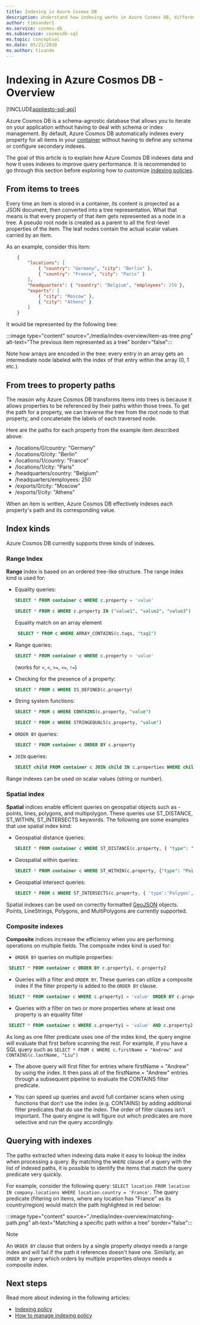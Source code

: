 ```yaml
---
title: Indexing in Azure Cosmos DB 
description: Understand how indexing works in Azure Cosmos DB, different kinds of indexes such as Range, Spatial, composite indexes supported. 
author: timsander1
ms.service: cosmos-db
ms.subservice: cosmosdb-sql
ms.topic: conceptual
ms.date: 05/21/2020
ms.author: tisande
---
```


# Indexing in Azure Cosmos DB - Overview
[!INCLUDE[appliesto-sql-api](includes/appliesto-sql-api.md)]

Azure Cosmos DB is a schema-agnostic database that allows you to iterate on your application without having to deal with schema or index management. By default, Azure Cosmos DB automatically indexes every property for all items in your [container](account-databases-containers-items.md#azure-cosmos-containers) without having to define any schema or configure secondary indexes.

The goal of this article is to explain how Azure Cosmos DB indexes data and how it uses indexes to improve query performance. It is recommended to go through this section before exploring how to customize [indexing policies](index-policy.md).

## From items to trees

Every time an item is stored in a container, its content is projected as a JSON document, then converted into a tree representation. What that means is that every property of that item gets represented as a node in a tree. A pseudo root node is created as a parent to all the first-level properties of the item. The leaf nodes contain the actual scalar values carried by an item.

As an example, consider this item:

```json
    {
        "locations": [
            { "country": "Germany", "city": "Berlin" },
            { "country": "France", "city": "Paris" }
        ],
        "headquarters": { "country": "Belgium", "employees": 250 },
        "exports": [
            { "city": "Moscow" },
            { "city": "Athens" }
        ]
    }
```

It would be represented by the following tree:

:::image type="content" source="./media/index-overview/item-as-tree.png" alt-text="The previous item represented as a tree" border="false":::

Note how arrays are encoded in the tree: every entry in an array gets an intermediate node labeled with the index of that entry within the array (0, 1 etc.).

## From trees to property paths

The reason why Azure Cosmos DB transforms items into trees is because it allows properties to be referenced by their paths within those trees. To get the path for a property, we can traverse the tree from the root node to that property, and concatenate the labels of each traversed node.

Here are the paths for each property from the example item described above:

- /locations/0/country: "Germany"
- /locations/0/city: "Berlin"
- /locations/1/country: "France"
- /locations/1/city: "Paris"
- /headquarters/country: "Belgium"
- /headquarters/employees: 250
- /exports/0/city: "Moscow"
- /exports/1/city: "Athens"

When an item is written, Azure Cosmos DB effectively indexes each property's path and its corresponding value.

## Index kinds

Azure Cosmos DB currently supports three kinds of indexes.

### Range Index

**Range** index is based on an ordered tree-like structure. The range index kind is used for:

- Equality queries:

    ```sql
   SELECT * FROM container c WHERE c.property = 'value'
   ```

   ```sql
   SELECT * FROM c WHERE c.property IN ("value1", "value2", "value3")
   ```

   Equality match on an array element
   ```sql
    SELECT * FROM c WHERE ARRAY_CONTAINS(c.tags, "tag1")
    ```

- Range queries:

   ```sql
   SELECT * FROM container c WHERE c.property > 'value'
   ```
  (works for `>`, `<`, `>=`, `<=`, `!=`)

- Checking for the presence of a property:

   ```sql
   SELECT * FROM c WHERE IS_DEFINED(c.property)
   ```

- String system functions:

   ```sql
   SELECT * FROM c WHERE CONTAINS(c.property, "value")
   ```

   ```sql
   SELECT * FROM c WHERE STRINGEQUALS(c.property, "value")
   ```

- `ORDER BY` queries:

   ```sql
   SELECT * FROM container c ORDER BY c.property
   ```

- `JOIN` queries:

   ```sql
   SELECT child FROM container c JOIN child IN c.properties WHERE child = 'value'
   ```

Range indexes can be used on scalar values (string or number).

### Spatial index

**Spatial** indices enable efficient queries on geospatial objects such as - points, lines, polygons, and multipolygon. These queries use ST_DISTANCE, ST_WITHIN, ST_INTERSECTS keywords. The following are some examples that use spatial index kind:

- Geospatial distance queries:

   ```sql
   SELECT * FROM container c WHERE ST_DISTANCE(c.property, { "type": "Point", "coordinates": [0.0, 10.0] }) < 40
   ```

- Geospatial within queries:

   ```sql
   SELECT * FROM container c WHERE ST_WITHIN(c.property, {"type": "Point", "coordinates": [0.0, 10.0] })
   ```

- Geospatial intersect queries:

   ```sql
   SELECT * FROM c WHERE ST_INTERSECTS(c.property, { 'type':'Polygon', 'coordinates': [[ [31.8, -5], [32, -5], [31.8, -5] ]]  })  
   ```

Spatial indexes can be used on correctly formatted [GeoJSON](./sql-query-geospatial-intro.md) objects. Points, LineStrings, Polygons, and MultiPolygons are currently supported.

### Composite indexes

**Composite** indices increase the efficiency when you are performing operations on multiple fields. The composite index kind is used for:

- `ORDER BY` queries on multiple properties:

```sql
 SELECT * FROM container c ORDER BY c.property1, c.property2
```

- Queries with a filter and `ORDER BY`. These queries can utilize a composite index if the filter property is added to the `ORDER BY` clause.

```sql
 SELECT * FROM container c WHERE c.property1 = 'value' ORDER BY c.property1, c.property2
```

- Queries with a filter on two or more properties where at least one property is an equality filter

```sql
 SELECT * FROM container c WHERE c.property1 = 'value' AND c.property2 > 'value'
```

As long as one filter predicate uses one of the index kind, the query engine will evaluate that first before scanning the rest. For example, if you have a SQL query such as `SELECT * FROM c WHERE c.firstName = "Andrew" and CONTAINS(c.lastName, "Liu")`

* The above query will first filter for entries where firstName = "Andrew" by using the index. It then pass all of the firstName = "Andrew" entries through a subsequent pipeline to evaluate the CONTAINS filter predicate.

* You can speed up queries and avoid full container scans when using functions that don't use the index (e.g. CONTAINS) by adding additional filter predicates that do use the index. The order of filter clauses isn't important. The query engine is will figure out which predicates are more selective and run the query accordingly.

## Querying with indexes

The paths extracted when indexing data make it easy to lookup the index when processing a query. By matching the `WHERE` clause of a query with the list of indexed paths, it is possible to identify the items that match the query predicate very quickly.

For example, consider the following query: `SELECT location FROM location IN company.locations WHERE location.country = 'France'`. The query predicate (filtering on items, where any location has "France" as its country/region) would match the path highlighted in red below:

:::image type="content" source="./media/index-overview/matching-path.png" alt-text="Matching a specific path within a tree" border="false":::

> [!NOTE]
> An `ORDER BY` clause that orders by a single property *always* needs a range index and will fail if the path it references doesn't have one. Similarly, an `ORDER BY` query which orders by multiple properties *always* needs a composite index.

## Next steps

Read more about indexing in the following articles:

- [Indexing policy](index-policy.md)
- [How to manage indexing policy](how-to-manage-indexing-policy.md)